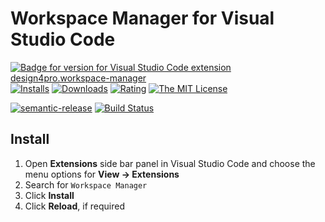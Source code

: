 # Workspace Manager for Visual Studio Code

[![Badge for version for Visual Studio Code extension design4pro.workspace-manager](https://vsmarketplacebadge.apphb.com/version/design4pro.workspace-manager.svg?color=blue&style=?style=for-the-badge&logo=visual-studio-code)](https://marketplace.visualstudio.com/items?itemName=design4pro.workspace-manager&wt.mc_id=workspace-manager-github-design4pro)
[![Installs](https://vsmarketplacebadge.apphb.com/installs-short/design4pro.workspace-manager.svg?color=blue&style=flat)](https://marketplace.visualstudio.com/items?itemName=design4pro.workspace-manager&wt.mc_id=workspace-manager-github-design4pro)
[![Downloads](https://vsmarketplacebadge.apphb.com/downloads-short/design4pro.workspace-manager.svg?color=blue&style=flat)](https://marketplace.visualstudio.com/items?itemName=design4pro.workspace-manager&wt.mc_id=workspace-manager-github-design4pro)
[![Rating](https://vsmarketplacebadge.apphb.com/rating/design4pro.workspace-manager.svg?color=blue&style=flat)](https://marketplace.visualstudio.com/items?itemName=design4pro.workspace-manager&wt.mc_id=workspace-manager-github-design4pro)
[![The MIT License](https://img.shields.io/badge/license-MIT-orange.svg?color=blue&style=flat)](http://opensource.org/licenses/MIT)

[![semantic-release](https://img.shields.io/badge/%20%20%F0%9F%93%A6%F0%9F%9A%80-semantic--release-e10079.svg)](https://github.com/semantic-release/semantic-release)
[![Build Status](https://travis-ci.org/design4pro/vscode-workspace-manager.svg?branch=master)](https://travis-ci.org/design4pro/vscode-workspace-manager)

## Install

1. Open **Extensions** side bar panel in Visual Studio Code and choose the menu options for **View → Extensions**
1. Search for `Workspace Manager`
1. Click **Install**
1. Click **Reload**, if required
